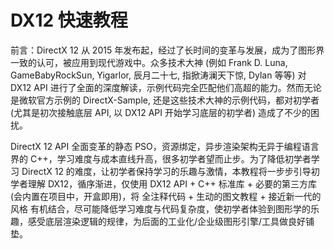 # DX12 快速教程

前言：DirectX 12 从 2015 年发布起，经过了长时间的变革与发展，成为了图形界一致的认可，被应用到现代游戏中。众多技术大神 (例如 Frank D. Luna, GameBabyRockSun, Yigarlor, 辰月二十七, 指掀涛澜天下惊, Dylan 等等) 对 DX12 API 进行了全面的深度解读，示例代码完全匹配他们高超的能力。然而无论是微软官方示例的 DirectX-Sample, 还是这些技术大神的示例代码，都对初学者 (尤其是初次接触底层 API, 以 DX12 API 开始学习底层的初学者) 造成了不少的困扰。

DirectX 12 API 全面变革的静态 PSO，资源绑定，异步渲染架构无异于编程语言界的 C++，学习难度与成本直线升高，很多初学者望而止步。为了降低初学者学习 DirectX 12 的难度，让初学者保持学习的乐趣与激情，本教程将一步步引导初学者理解 DX12，循序渐进，仅使用 DX12 API + C++ 标准库 + 必要的第三方库 (会内置在项目中，开盒即用)，将 全注释代码 + 生动的图文教程 + 接近新一代的风格 有机结合，尽可能降低学习难度与代码复杂度，使初学者体验到图形学的乐趣，感受底层渲染逻辑的规律，为后面的工业化/企业级图形引擎/工具做良好铺垫。

